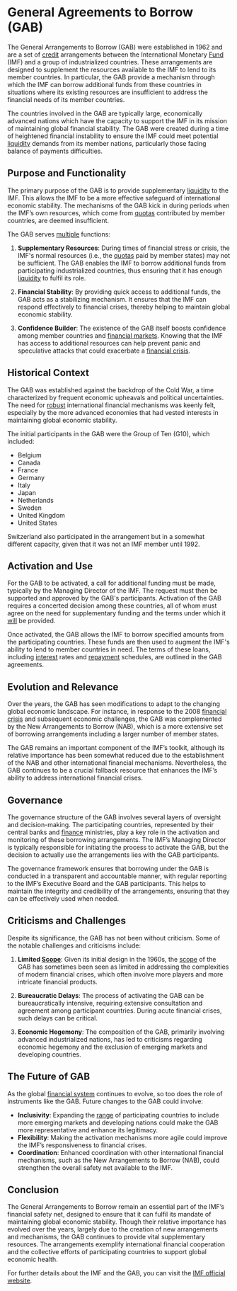 # General Agreements to Borrow (GAB)

The General Arrangements to Borrow (GAB) were established in 1962 and are a set of [credit](../c/credit.md) arrangements between the International Monetary [Fund](../f/fund.md) (IMF) and a group of industrialized countries. These arrangements are designed to supplement the resources available to the IMF to lend to its member countries. In particular, the GAB provide a mechanism through which the IMF can borrow additional funds from these countries in situations where its existing resources are insufficient to address the financial needs of its member countries.

The countries involved in the GAB are typically large, economically advanced nations which have the capacity to support the IMF in its mission of maintaining global financial stability. The GAB were created during a time of heightened financial instability to ensure the IMF could meet potential [liquidity](../l/liquidity.md) demands from its member nations, particularly those facing balance of payments difficulties.

## Purpose and Functionality

The primary purpose of the GAB is to provide supplementary [liquidity](../l/liquidity.md) to the IMF. This allows the IMF to be a more effective safeguard of international economic stability. The mechanisms of the GAB kick in during periods when the IMF’s own resources, which come from [quotas](../q/quota.md) contributed by member countries, are deemed insufficient.

The GAB serves [multiple](../m/multiple.md) functions:

1. **Supplementary Resources**: During times of financial stress or crisis, the IMF's normal resources (i.e., the [quotas](../q/quota.md) paid by member states) may not be sufficient. The GAB enables the IMF to borrow additional funds from participating industrialized countries, thus ensuring that it has enough [liquidity](../l/liquidity.md) to fulfil its role.

2. **Financial Stability**: By providing quick access to additional funds, the GAB acts as a stabilizing mechanism. It ensures that the IMF can respond effectively to financial crises, thereby helping to maintain global economic stability.

3. **Confidence Builder**: The existence of the GAB itself boosts confidence among member countries and [financial markets](../f/financial_market.md). Knowing that the IMF has access to additional resources can help prevent panic and speculative attacks that could exacerbate a [financial crisis](../f/financial_crisis.md).

## Historical Context

The GAB was established against the backdrop of the Cold War, a time characterized by frequent economic upheavals and political uncertainties. The need for [robust](../r/robust.md) international financial mechanisms was keenly felt, especially by the more advanced economies that had vested interests in maintaining global economic stability.

The initial participants in the GAB were the Group of Ten (G10), which included:

- Belgium
- Canada
- France
- Germany
- Italy
- Japan
- Netherlands
- Sweden
- United Kingdom
- United States

Switzerland also participated in the arrangement but in a somewhat different capacity, given that it was not an IMF member until 1992.

## Activation and Use

For the GAB to be activated, a call for additional funding must be made, typically by the Managing Director of the IMF. The request must then be supported and approved by the GAB's participants. Activation of the GAB requires a concerted decision among these countries, all of whom must agree on the need for supplementary funding and the terms under which it [will](../w/will.md) be provided.

Once activated, the GAB allows the IMF to borrow specified amounts from the participating countries. These funds are then used to augment the IMF's ability to lend to member countries in need. The terms of these loans, including [interest](../i/interest.md) rates and [repayment](../r/repayment.md) schedules, are outlined in the GAB agreements.

## Evolution and Relevance

Over the years, the GAB has seen modifications to adapt to the changing global economic landscape. For instance, in response to the 2008 [financial crisis](../f/financial_crisis.md) and subsequent economic challenges, the GAB was complemented by the New Arrangements to Borrow (NAB), which is a more extensive set of borrowing arrangements including a larger number of member states.

The GAB remains an important component of the IMF’s toolkit, although its relative importance has been somewhat reduced due to the establishment of the NAB and other international financial mechanisms. Nevertheless, the GAB continues to be a crucial fallback resource that enhances the IMF’s ability to address international financial crises.

## Governance

The governance structure of the GAB involves several layers of oversight and decision-making. The participating countries, represented by their central banks and [finance](../f/finance.md) ministries, play a key role in the activation and monitoring of these borrowing arrangements. The IMF’s Managing Director is typically responsible for initiating the process to activate the GAB, but the decision to actually use the arrangements lies with the GAB participants.

The governance framework ensures that borrowing under the GAB is conducted in a transparent and accountable manner, with regular reporting to the IMF’s Executive Board and the GAB participants. This helps to maintain the integrity and credibility of the arrangements, ensuring that they can be effectively used when needed.

## Criticisms and Challenges

Despite its significance, the GAB has not been without criticism. Some of the notable challenges and criticisms include:

1. **Limited [Scope](../s/scope.md)**: Given its initial design in the 1960s, the [scope](../s/scope.md) of the GAB has sometimes been seen as limited in addressing the complexities of modern financial crises, which often involve more players and more intricate financial products.

2. **Bureaucratic Delays**: The process of activating the GAB can be bureaucratically intensive, requiring extensive consultation and agreement among participant countries. During acute financial crises, such delays can be critical.

3. **Economic Hegemony**: The composition of the GAB, primarily involving advanced industrialized nations, has led to criticisms regarding economic hegemony and the exclusion of emerging markets and developing countries.

## The Future of GAB

As the global [financial system](../f/financial_system.md) continues to evolve, so too does the role of instruments like the GAB. Future changes to the GAB could involve:

- **Inclusivity**: Expanding the [range](../r/range.md) of participating countries to include more emerging markets and developing nations could make the GAB more representative and enhance its legitimacy.
- **Flexibility**: Making the activation mechanisms more agile could improve the IMF’s responsiveness to financial crises.
- **Coordination**: Enhanced coordination with other international financial mechanisms, such as the New Arrangements to Borrow (NAB), could strengthen the overall safety net available to the IMF.

## Conclusion

The General Arrangements to Borrow remain an essential part of the IMF’s financial safety net, designed to ensure that it can fulfil its mandate of maintaining global economic stability. Though their relative importance has evolved over the years, largely due to the creation of new arrangements and mechanisms, the GAB continues to provide vital supplementary resources. The arrangements exemplify international financial cooperation and the collective efforts of participating countries to support global economic health.

For further details about the IMF and the GAB, you can visit the [IMF official website](https://www.imf.org).